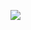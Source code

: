![](https://www.nta.go.jp/tmp/e7a3ccda-2ae7-4168-ba57-d9cc250f9914/images/6224c8cefb5ce8269584e6088d550f05d7f1f96a0fcff4cf0aa3058238f92e5f.jpg)